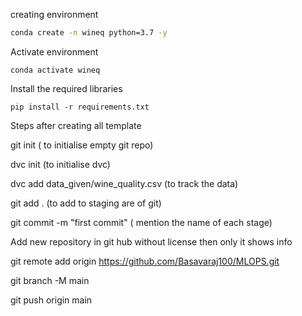 creating environment
```bash
conda create -n wineq python=3.7 -y
```
Activate environment
```
conda activate wineq
```

Install the required libraries
```
pip install -r requirements.txt
```

Steps after creating all template

git init        ( to initialise empty git repo)

dvc init        (to initialise dvc)

dvc add data_given/wine_quality.csv   (to track the data)

git add .   (to add to staging are of git)

git commit -m "first commit"  ( mention the name of each stage)

Add new repository in git hub without license then only it shows info


git remote add origin https://github.com/Basavaraj100/MLOPS.git

git branch -M main

git push origin main

